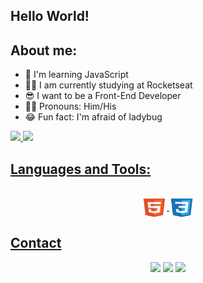 ## Hello World!

## About me:
- 🌱 I'm learning JavaScript
- 👨‍💻 I am currently studying at Rocketseat
- 😎 I want to be a Front-End Developer
- 🙍‍♂️ Pronouns: Him/His
- 😂 Fun fact: I'm afraid of ladybug


<div>
  <a href="https://github.com/gabrielcardosodev">
  <img height="160em" src="https://github-readme-stats.vercel.app/api?username=gabrielcardosodev&show_icons=true&theme=dracula&include_all_commits=true&count_private=true"/>
  <img height="160em" src="https://github-readme-stats.vercel.app/api/top-langs/?username=gabrielcardosodev&layout=compact&langs_count=7&theme=dracula"/>
</div>

 ## Languages and Tools:
  <div style="display: inline_block" align="center"><br>
  <img align="center" alt="HTML" height="30" width="40" src="https://raw.githubusercontent.com/devicons/devicon/master/icons/html5/html5-original.svg">
  <img align="center" alt="CSS" height="30" width="40" src="https://raw.githubusercontent.com/devicons/devicon/master/icons/css3/css3-original.svg">
</div>
  
 ## Contact
<div align="center">
  <a height="40" href="https://www.instagram.com/cardjoso" target="blank"><img src="https://img.shields.io/badge/-Instagram-%23E4405F?style=for-the-badge&logo=instagram&logoColor=white"></a>
  <a height="40" href="https://www.linkedin.com/in/gabrielcardosodev" target="blank"><img src="https://img.shields.io/badge/-LinkedIn-%230077B5?style=for-the-badge&logo=linkedin&logoColor=white"></a> 
  <a height="40" href="https://www.twitter.com/cardjoso" target="blank"><img src="https://img.shields.io/badge/Twitter-1DA1F2?style=for-the-badge&logo=twitter&logoColor=white"></a>
</div>
